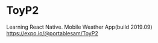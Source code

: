 # ToyP2

Learning React Native. Mobile Weather App(build 2019.09)
<https://expo.io/@portablesam/ToyP2>
